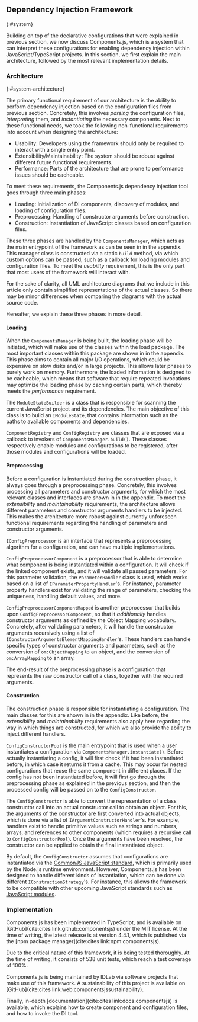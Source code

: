 ## Dependency Injection Framework
{:#system}

Building on top of the declarative configurations that were explained in previous section,
we now discuss Components.js, which is a system that can interpret these configurations
for enabling dependency injection within JavaScript/TypeScript projects.
In this section, we first explain the main architecture, followed by the most relevant implementation details.

### Architecture
{:#system-architecture}

The primary functional requirement of our architecture is the ability to perform dependency injection based on the configuration files from previous section.
Concretely, this involves _parsing_ the configuration files, _interpreting_ them, and _instantiating_ the necessary components.
Next to these functional needs, we took the following non-functional requirements into account when designing the architecture:

* Usability: Developers using the framework should only be required to interact with a single entry point.
* Extensibility/Maintainability: The system should be robust against different future functional requirements.
* Performance: Parts of the architecture that are prone to performance issues should be cacheable.

To meet these requirements, the Components.js dependency injection tool goes through three main phases:

* Loading: Initialization of DI components, discovery of modules, and loading of configuration files.
* Preprocessing: Handling of constructor arguments before construction.
* Construction: Instantiation of JavaScript classes based on configuration files.

These three phases are handled by the `ComponentsManager`,
which acts as the main entrypoint of the framework
as can be seen in [](#architecture-main) in the appendix.
This manager class is constructed via a static `build` method,
via which custom options can be passed,
such as a callback for loading modules and configuration files.
To meet the _usability_ requirement, this is the only part that most users of the framework will interact with.

For the sake of clarity, all UML architecture diagrams that we include in this article
only contain simplified representations of the actual classes.
So there may be minor differences when comparing the diagrams with the actual source code.

Hereafter, we explain these three phases in more detail.

#### Loading

When the `ComponentsManager` is being built,
the loading phase will be initiated,
which will make use of the classes within the load package.
The most important classes within this package are shown in [](#architecture-load) in the appendix.
This phase aims to contain all major I/O operations, which could be expensive on slow disks and/or in large projects.
This allows later phases to purely work on memory.
Furthermore, the loaded information is designed to be cacheable,
which means that software that require repeated invocations may optimize the loading phase by caching certain parts,
which thereby meets the _performance_ requirement.

The `ModuleStateBuilder` is a class that is responsible for scanning the current JavaScript project and its dependencies.
The main objective of this class is to build an `IModuleState`, that contains information such as the paths to available components and dependencies.

`ComponentRegistry` and `ConfigRegistry` are classes that are exposed via a callback to invokers of `ComponentsManager.build()`.
These classes respectively enable modules and configurations to be registered,
after those modules and configurations will be loaded.

#### Preprocessing

Before a configuration is instantiated during the construction phase,
it always goes through a preprocessing phase.
Concretely, this involves processing all parameters and constructor arguments,
for which the most relevant classes and interfaces are shown in [](#architecture-preprocess) in the appendix.
To meet the _extensibility_ and _maintainability_ requirements, the architecture allows different parameters and constructor arguments handlers to be injected.
This makes the architecture more robust against currently unforeseen functional requirements regarding the handling of parameters and constructor arguments.

`IConfigPreprocessor` is an interface that represents a preprocessing algorithm for a configuration,
and can have multiple implementations.

`ConfigPreprocessorComponent` is a preprocessor that is able to determine what component is being instantiated within a configuration.
It will check if the linked component exists, and it will validate all passed parameters.
For this parameter validation, the `ParameterHandler` class is used,
which works based on a list of `IParameterPropertyHandler`'s.
For instance, parameter property handlers exist for validating the range of parameters,
checking the uniqueness, handling default values, and more.

`ConfigPreprocessorComponentMapped` is another preprocessor that builds upon `ConfigPreprocessorComponent`,
so that it _additionally_ handles constructor arguments as defined by the Object Mapping vocabulary.
Concretely, after validating parameters, it will handle the constructor arguments recursively
using a list of `IConstructorArgumentsElementMappingHandler`'s.
These handlers can handle specific types of constructor arguments and parameters,
such as the conversion of `om:ObjectMapping` to an object,
and the conversion of `om:ArrayMapping` to an array.

The end-result of the preprocessing phase is a configuration that represents
the raw constructor call of a class, together with the required arguments.

#### Construction

The construction phase is responsible for instantiating a configuration.
The main classes for this are shown in [](#architecture-construct) in the appendix.
Like before, the _extensibility_ and _maintainability_ requirements also apply here regarding the way in which things are constructed,
for which we also provide the ability to inject different handlers.

`ConfigConstructorPool` is the main entrypoint that is used when a user instantiates a configuration via `ComponentsManager.instantiate()`.
Before actually instantiating a config,
it will first check if it had been instantiated before,
in which case it returns it from a cache.
This may occur for nested configurations that reuse the same component in different places.
If the config has not been instantiated before,
it will first go through the preprocessing phase as explained in the previous section,
and then the processed config will be passed on to the `ConfigConstructor`.

The `ConfigConstructor` is able to convert the representation of a class constructor call into an actual constructor call to obtain an object.
For this, the arguments of the constructor are first converted into actual objects,
which is done via a list of `IArgumentConstructorHandler`'s.
For example, handlers exist to handle primitive values such as strings and numbers,
arrays, and references to other components (which requires a recursive call to `ConfigConstructorPool`).
Once the arguments have been resolved, the constructor can be applied to obtain the final instantiated object.

By default, the `ConfigConstructor` assumes that configurations are instantiated via the [CommonJS JavaScript standard](https://nodejs.org/docs/latest/api/modules.html),
which is primarily used by the Node.js runtime environment.
However, Components.js has been designed to handle different kinds of instantiation,
which can be done via different `IConstructionStrategy`'s.
For instance, this allows the framework to be compatible with other upcoming JavaScript standards such as [JavaScript modules](https://developer.mozilla.org/en-US/docs/Web/JavaScript/Guide/Modules).

### Implementation

Components.js has been implemented in TypeScript,
and is available on [GitHub](cite:cites link:github:componentsjs)
under the MIT license.
At the time of writing, the latest release is at version 4.4.1,
which is published via the [npm package manager](cite:cites link:npm:componentsjs).

Due to the critical nature of this framework,
it is being tested thoroughly.
At the time of writing, it consists of 538 unit tests,
which reach a test coverage of 100%.

Components.js is being maintained by IDLab via software projects that make use of this framework.
A sustainability of this project is available on [GitHub](cite:cites link:web:componentsjssustainability).

Finally, in-depth [documentation](cite:cites link:docs:componentsjs) is available,
which explains how to create component and configuration files,
and how to invoke the DI tool.
